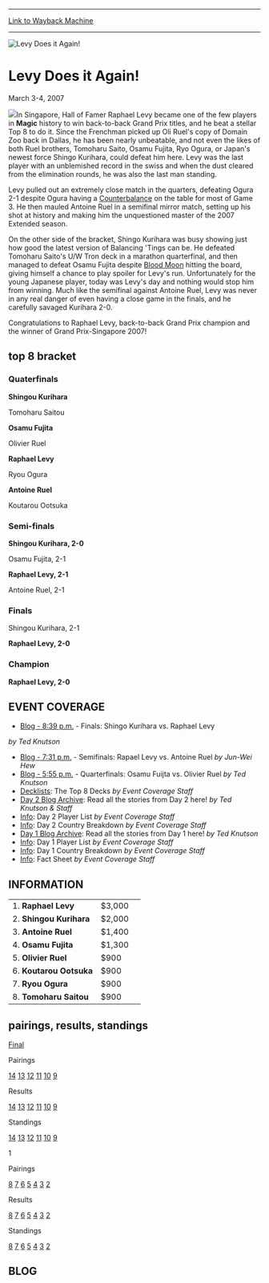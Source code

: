 
---
[Link to Wayback Machine](https://web.archive.org/web/20160902213346/http://magic.wizards.com/en/events/coverage/gpsin07)

[_metadata_:generator]:- "Drupal 7 (http://drupal.org)"
[_metadata_:node]:- "569101"
[_metadata_:source]:- "div-block-system-main"
[_metadata_:title]:- "Levy Does it Again!"
[_metadata_:wayback_capture_timestamp]:- "2016-09-02 21:33:46"
[_metadata_:wayback_raw_url]:- "https://web.archive.org/web/20160902213346id_/http://magic.wizards.com/en/events/coverage/gpsin07"
[_metadata_:wayback_url]:- "http://magic.wizards.com/en/events/coverage/gpsin07"
---







![Levy Does it Again!](https://media.magic.wizards.com/images/banner/large_1_4.jpg)





Levy Does it Again!
===================




March 3-4, 2007











![](https://media.magic.wizards.com/image_legacy_migration/sideboard/images/gpsin07/champ.jpg)In Singapore, Hall of Famer Raphael Levy became one of the few players in **Magic** history to win back-to-back Grand Prix titles, and he beat a stellar Top 8 to do it. Since the Frenchman picked up Oli Ruel's copy of Domain Zoo back in Dallas, he has been nearly unbeatable, and not even the likes of both Ruel brothers, Tomoharu Saito, Osamu Fujita, Ryo Ogura, or Japan's newest force Shingo Kurihara, could defeat him here. Levy was the last player with an unblemished record in the swiss and when the dust cleared from the elimination rounds, he was also the last man standing.


Levy pulled out an extremely close match in the quarters, defeating Ogura 2-1 despite Ogura having a [Counterbalance](http://gatherer.wizards.com/Pages/Card/Details.aspx?name=Counterbalance) on the table for most of Game 3. He then mauled Antoine Ruel in a semifinal mirror match, setting up his shot at history and making him the unquestioned master of the 2007 Extended season.


On the other side of the bracket, Shingo Kurihara was busy showing just how good the latest version of Balancing 'Tings can be. He defeated Tomoharu Saito's U/W Tron deck in a marathon quarterfinal, and then managed to defeat Osamu Fujita despite [Blood Moon](http://gatherer.wizards.com/Pages/Card/Details.aspx?name=Blood+Moon) hitting the board, giving himself a chance to play spoiler for Levy's run. Unfortunately for the young Japanese player, today was Levy's day and nothing would stop him from winning. Much like the semifinal against Antoine Ruel, Levy was never in any real danger of even having a close game in the finals, and he carefully savaged Kurihara 2-0.


Congratulations to Raphael Levy, back-to-back Grand Prix champion and the winner of Grand Prix-Singapore 2007!



top 8 bracket
-------------





### Quaterfinals





**Shingou Kurihara**




Tomoharu Saitou






**Osamu Fujita**




Olivier Ruel






**Raphael Levy**




Ryou Ogura






**Antoine Ruel**




Koutarou Ootsuka







### Semi-finals





**Shingou Kurihara, 2-0**




Osamu Fujita, 2-1






**Raphael Levy, 2-1**




Antoine Ruel, 2-1







### Finals





Shingou Kurihara, 2-1




**Raphael Levy, 2-0**







### Champion





**Raphael Levy, 2-0**










EVENT COVERAGE
--------------




* [Blog - 8:39 p.m.](#3) - Finals: Shingo Kurihara vs. Raphael Levy

 *by Ted Knutson*
* [Blog - 7:31 p.m.](#2) - Semifinals: Rapael Levy vs. Antoine Ruel
 *by Jun-Wei Hew*
* [Blog - 5:55 p.m.](#1) - Quarterfinals: Osamu Fuijta vs. Olivier Ruel
 *by Ted Knutson*
* [Decklists](/en/articles/archive/event-coverage/decklists-top-8-decks-2007-03-04): The Top 8 Decks
 *by Event Coverage Staff*
* [Day 2 Blog Archive](/en/articles/archive/event-coverage/day-2-blog-archive-2007-03-04): Read all the stories from Day 2 here!
 *by Ted Knutson & Staff*
* [Info](/en/articles/archive/event-coverage/day-2-player-list-2007-03-03): Day 2 Player List
 *by Event Coverage Staff*
* [Info](/en/articles/archive/event-coverage/day-2-country-breakdown-2007-03-03): Day 2 Country Breakdown
 *by Event Coverage Staff*
* [Day 1 Blog Archive](/en/articles/archive/event-coverage/day-1-blog-archive-2007-03-03): Read all the stories from Day 1 here!
 *by Ted Knutson*
* [Info](/en/articles/archive/event-coverage/day-1-player-list-2007-03-02): Day 1 Player List
 *by Event Coverage Staff*
* [Info](/en/articles/archive/event-coverage/day-1-country-breakdown-2007-03-02): Day 1 Country Breakdown
 *by Event Coverage Staff*
* [Info](http://magic.wizards.com/en/articles/archive/grand-prix%E2%80%93singapore-2006-12-18-0): Fact Sheet
 *by Event Coverage Staff*



INFORMATION
-----------




|  |  |  |
| --- | --- | --- |
| 1. **Raphael Levy** | $3,000 |
| 2. **Shingou Kurihara** | $2,000 |
| 3. **Antoine Ruel** | $1,400 |
| 4. **Osamu Fujita** | $1,300 |
| 5. **Olivier Ruel** | $900 |
| 6. **Koutarou Ootsuka** | $900 |
| 7. **Ryou Ogura** | $900 |
| 8. **Tomoharu Saitou** | $900 |

pairings, results, standings
----------------------------




[Final](/en/articles/archive/event-coverage/final-standings-2007-03-04-0)




Pairings


[14](/en/articles/archive/event-coverage/round-14-pairings-2007-03-03) [13](/en/articles/archive/event-coverage/round-13-pairings-2007-03-03) [12](/en/articles/archive/event-coverage/round-12-pairings-2007-03-04) [11](/en/articles/archive/event-coverage/round-11-pairings-2007-03-03) [10](/en/articles/archive/event-coverage/round-10-pairings-2007-03-03) [9](/en/articles/archive/event-coverage/round-9-pairings-2007-03-03)




Results


[14](/en/articles/archive/event-coverage/round-14-results-2007-03-03) [13](/en/articles/archive/event-coverage/round-13-results-2007-03-04) [12](/en/articles/archive/event-coverage/round-12-results-2007-03-03) [11](/en/articles/archive/event-coverage/round-11-results-2007-03-04) [10](/en/articles/archive/event-coverage/round-10-results-2007-03-03) [9](/en/articles/archive/event-coverage/round-9-results-2007-03-03)




Standings


[14](/en/articles/archive/event-coverage/round-14-standings-2007-03-03) [13](/en/articles/archive/event-coverage/round-13-standings-2007-03-04) [12](/en/articles/archive/event-coverage/round-12-standings-2007-03-03) [11](/en/articles/archive/event-coverage/round-11-standings-2007-03-04) [10](/en/articles/archive/event-coverage/round-10-standings-2007-03-03) [9](/en/articles/archive/event-coverage/round-9-standings-2007-03-03)






1




Pairings


[8](/en/articles/archive/event-coverage/round-8-pairings-2007-03-03) [7](/en/articles/archive/event-coverage/round-7-pairings-2007-03-03) [6](/en/articles/archive/event-coverage/round-6-pairings-2007-03-03) [5](/en/articles/archive/event-coverage/round-5-pairings-2007-03-03) [4](/en/articles/archive/event-coverage/round-4-pairings-2007-03-02) [3](/en/articles/archive/event-coverage/round-3-pairings-2007-03-02) [2](/en/articles/archive/event-coverage/round-2-pairings-2007-03-02)




Results


[8](/en/articles/archive/event-coverage/round-8-results-2007-03-03) [7](/en/articles/archive/event-coverage/round-7-results-2007-03-03) [6](/en/articles/archive/event-coverage/round-6-results-2007-03-03) [5](/en/articles/archive/event-coverage/round-5-results-2007-03-03) [4](/en/articles/archive/event-coverage/round-4-results-2007-03-03) [3](/en/articles/archive/event-coverage/round-3-results-2007-03-02) [2](/en/articles/archive/event-coverage/round-2-results-2007-03-02)




Standings


[8](/en/articles/archive/event-coverage/round-8-standings-2007-03-03) [7](/en/articles/archive/event-coverage/round-7-standings-2007-03-03) [6](/en/articles/archive/event-coverage/round-6-standings-2007-03-03) [5](/en/articles/archive/event-coverage/round-5-standings-2007-03-03) [4](/en/articles/archive/event-coverage/round-4-standings-2007-03-03) [3](/en/articles/archive/event-coverage/round-3-standings-2007-03-02) [2](/en/articles/archive/event-coverage/round-2-standings-2007-03-02)





BLOG
----



  

 

